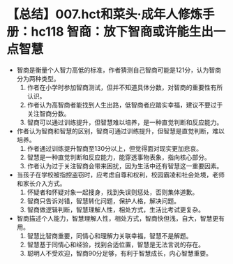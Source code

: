 # 【总结】007.hct和菜头·成年人修炼手册：hc118 智商：放下智商或许能生出一点智慧

-   智商是衡量个人智力高低的标准，作者猜测自己智商可能是121分，认为智商分为两种类型。
    1.  作者在小学时参加智商测试，但并不知道具体分数，对智商的重要性有所认识。
    2.  作者认为高智商者能找到人生出路，低智商者应踏实幸福，建议不要过于关注智商分数。
    3.  智商可以通过训练提升，但智慧难以培养，是一种直觉判断和反应能力。
-   作者认为智商和智慧的区别，智商可通过训练提升，但智慧是直觉判断，难以培养。
    1.  作者通过训练提升智商至130分以上，但觉得面对现实更加悲哀。
    2.  智慧是一种直觉判断和反应能力，能穿透事物表象，指向核心部分。
    3.  作者认为过于关注智商会带来困扰，因为生活中还有智慧这一重要因素。
-   当孩子在学校被指控盗窃时，应考虑自尊和权利，校园霸凌和社会处境，老师和家长介入方式。
    1.  怀疑者和怀疑对象一起搜身，找到失误则惩处，否则集体道歉。
    2.  智商只告诉对错，智慧转化问题，保护人格，解决问题。
    3.  智商做逻辑判断，智慧理解人性，相处方式，生活比考试更复杂。
-   智商描述个人能力，智慧理解人性，相处方式，智商快但浅，自大，智慧更有用。
    1.  智慧比智商重要，同情心和理解力关联幸福，智慧不是解题。
    2.  智慧基于同情心和经验，找到合适位置，智慧是无法言说的存在。
    3.  聪明人不受欢迎，智商90分足够，有利于智慧成长，内心智慧重要。